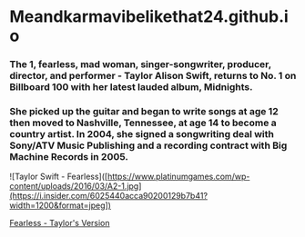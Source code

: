 # Meandkarmavibelikethat24.github.io
### The 1, fearless, mad woman, singer-songwriter, producer, director, and performer - Taylor Alison Swift, returns to No. 1 on Billboard 100 with her latest lauded album, Midnights. 
### She picked up the guitar and began to write songs at age 12 then moved to Nashville, Tennessee, at age 14 to become a country artist. In 2004, she signed a songwriting deal with Sony/ATV Music Publishing and a recording contract with Big Machine Records in 2005.  

![Taylor Swift - Fearless]([https://www.platinumgames.com/wp-content/uploads/2016/03/A2-1.jpg](https://i.insider.com/6025440acca90200129b7b41?width=1200&format=jpeg])

<a href="https://open.spotify.com/album/4hDok0OAJd57SGIT8xuWJH">Fearless - Taylor's Version</a>


